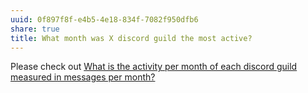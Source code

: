 ```yaml
---
uuid: 0f897f8f-e4b5-4e18-834f-7082f950dfb6
share: true
title: What month was X discord guild the most active?
---
```

Please check out [What is the activity per month of each discord guild measured in messages per month?](/edb39918-b02f-4ee7-b2b2-d902c8370412)